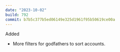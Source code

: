 ```yaml
---
date: "2023-10-02"
build: 792
commit: b7b5c377b5ed06149e325d1961f95b50619ce00a
---
```


Added
- More filters for godfathers to sort accounts.

